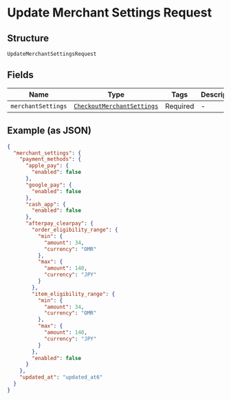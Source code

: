 <!-- Optimized: 2025-10-06 -->
<!-- RPM: 1.6.2.1.1.6.2.1_update-merchant-settings-request_20251006 -->
<!-- Session: E2E RPM DNA Application -->
<!-- AOM: RND (Reggie & Dro) -->
<!-- COI: TECHNOLOGY -->
<!-- RPM: HIGH -->
<!-- ACTION: BUILD -->

# Update Merchant Settings Request

## Structure

`UpdateMerchantSettingsRequest`

## Fields

| Name | Type | Tags | Description |
|  --- | --- | --- | --- |
| `merchantSettings` | [`CheckoutMerchantSettings`](../../doc/models/checkout-merchant-settings.md) | Required | - |

## Example (as JSON)

```json
{
  "merchant_settings": {
    "payment_methods": {
      "apple_pay": {
        "enabled": false
      },
      "google_pay": {
        "enabled": false
      },
      "cash_app": {
        "enabled": false
      },
      "afterpay_clearpay": {
        "order_eligibility_range": {
          "min": {
            "amount": 34,
            "currency": "OMR"
          },
          "max": {
            "amount": 140,
            "currency": "JPY"
          }
        },
        "item_eligibility_range": {
          "min": {
            "amount": 34,
            "currency": "OMR"
          },
          "max": {
            "amount": 140,
            "currency": "JPY"
          }
        },
        "enabled": false
      }
    },
    "updated_at": "updated_at6"
  }
}
```
